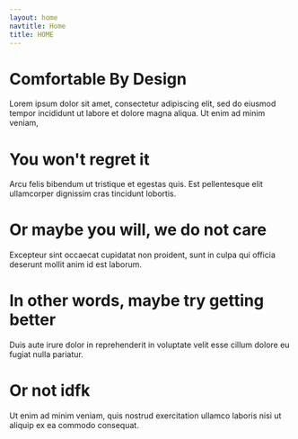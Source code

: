 ```yaml
---
layout: home
navtitle: Home
title: HOME
---
```


# Comfortable By Design

Lorem ipsum dolor sit amet, consectetur adipiscing elit, sed do eiusmod tempor incididunt ut labore et dolore magna aliqua. Ut enim ad minim veniam, 

# You won't regret it

Arcu felis bibendum ut tristique et egestas quis. Est pellentesque elit ullamcorper dignissim cras tincidunt lobortis. 

# Or maybe you will, we do not care

Excepteur sint occaecat cupidatat non proident, sunt in culpa qui officia deserunt mollit anim id est laborum.

# In other words, maybe try getting better

Duis aute irure dolor in reprehenderit in voluptate velit esse cillum dolore eu fugiat nulla pariatur.

# Or not idfk

Ut enim ad minim veniam, quis nostrud exercitation ullamco laboris nisi ut aliquip ex ea commodo consequat.
